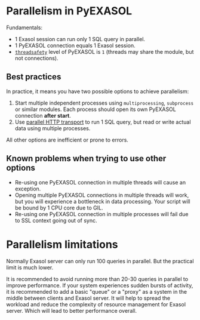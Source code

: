 # Parallelism in PyEXASOL

Fundamentals:

- 1 Exasol session can run only 1 SQL query in parallel.
- 1 PyEXASOL connection equals 1 Exasol session.
- [`threadsafety`](https://www.python.org/dev/peps/pep-0249/#threadsafety) level of PyEXASOL is `1` (threads may share the module, but not connections).

## Best practices

In practice, it means you have two possible options to achieve parallelism:

1. Start multiple independent processes using `multiprocessing`, `subprocess` or similar modules. Each process should open its own PyEXASOL connection **after start**.
2. Use [parallel HTTP transport](/docs/HTTP_TRANSPORT_PARALLEL.md) to run 1 SQL query, but read or write actual data using multiple processes.

All other options are inefficient or prone to errors.

## Known problems when trying to use other options

- Re-using one PyEXASOL connection in multiple threads will cause an exception.
- Opening multiple PyEXASOL connections in multiple threads will work, but you will experience a bottleneck in data processing. Your script will be bound by 1 CPU core due to GIL.
- Re-using one PyEXASOL connection in multiple processes will fail due to SSL context going out of sync.

# Parallelism limitations

Normally Exasol server can only run 100 queries in parallel. But the practical limit is much lower.

It is recommended to avoid running more than 20-30 queries in parallel to improve performance. If your system experiences sudden bursts of activity, it is recommended to add a basic "queue" or a "proxy" as a system in the middle between clients and Exasol server. It will help to spread the workload and reduce the complexity of resource management for Exasol server. Which will lead to better performance overall.
